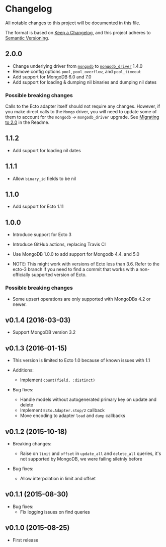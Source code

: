 # Changelog

All notable changes to this project will be documented in this file.

The format is based on [Keep a Changelog](https://keepachangelog.com/en/1.0.0/),
and this project adheres to [Semantic Versioning](https://semver.org/spec/v2.0.0.html).

## 2.0.0

* Change underlying driver from [`mongodb`](https://github.com/elixir-mongo/mongodb) to [`mongodb_driver`](https://github.com/zookzook/elixir-mongodb-driver) 1.4.0
* Remove config options `pool`, `pool_overflow`, and `pool_timeout`
* Add support for MongoDB 6.0 and 7.0
* Add support for loading & dumping nil binaries and dumping nil dates

### Possible breaking changes

Calls to the Ecto adapter itself should not require any changes. However, if you make direct calls to the `Mongo` driver, you will need to update some of them to account for the `mongodb` -> `mongodb_driver` upgrade. See [Migrating to 2.0](./README.md#migrating-to-20) in the Readme.

## 1.1.2
* Add support for loading nil dates

## 1.1.1
* Allow `binary_id` fields to be nil

## 1.1.0
* Add support for Ecto 1.11

## 1.0.0

* Introduce support for Ecto 3
* Introduce GitHub actions, replacing Travis CI
* Use MongoDB 1.0.0 to add support for Mongodb 4.4. and 5.0

* NOTE: This might work with versions of Ecto less than 3.6.
Refer to the ecto-3 branch if you need to find a commit that works with a non-officially supported version
of Ecto.

### Possible breaking changes

  * Some upsert operations are only supported with MongoDBs 4.2 or newer.

## v0.1.4 (2016-03-03)

  *  Support MongoDB version 3.2

## v0.1.3 (2016-01-15)

  * This version is limited to Ecto 1.0 because of known issues with 1.1

  * Additions:
    * Implement `count(field, :distinct)`

  * Bug fixes:
    * Handle models without autogenerated primary key on update and delete
    * Implement `Ecto.Adapter.stop/2` callback
    * Move encoding to adapter `load` and `dump` callbacks

## v0.1.2 (2015-10-18)

  * Breaking changes:
    * Raise on `limit` and `offset` in `update_all` and `delete_all` queries,
      it's not supported by MongoDB, we were failing siletnly before

  * Bug fixes:
    * Allow interpolation in limit and offset

## v0.1.1 (2015-08-30)

  * Bug fixes:
    * Fix logging issues on find queries

## v0.1.0 (2015-08-25)

  * First release
